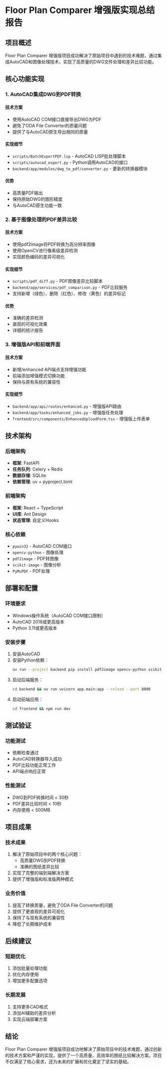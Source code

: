 # Floor Plan Comparer 增强版实现总结报告

## 项目概述

Floor Plan Comparer 增强版项目成功解决了原始项目中遇到的技术难题，通过集成AutoCAD和图像处理技术，实现了高质量的DWG文件处理和差异比较功能。

## 核心功能实现

### 1. AutoCAD集成DWG到PDF转换

#### 技术方案
- 使用AutoCAD COM接口直接导出DWG为PDF
- 避免了ODA File Converter的质量问题
- 提供了与AutoCAD原生导出相同的质量

#### 实现细节
- `scripts/BatchExportPDF.lsp` - AutoCAD LISP批处理脚本
- `scripts/autocad_export.py` - Python调用AutoCAD的接口
- `backend/app/modules/dwg_to_pdf/converter.py` - 更新的转换器模块

#### 优势
- 高质量PDF输出
- 保持原始DWG的图形精度
- 与AutoCAD原生功能一致

### 2. 基于图像处理的PDF差异比较

#### 技术方案
- 使用pdf2image将PDF转换为高分辨率图像
- 使用OpenCV进行像素级差异检测
- 实现颜色编码的差异可视化

#### 实现细节
- `scripts/pdf_diff.py` - PDF图像差异比较脚本
- `backend/app/services/pdf_comparison.py` - PDF比较服务
- 支持新增（绿色）、删除（红色）、修改（黄色）的差异标记

#### 优势
- 准确的差异检测
- 直观的可视化效果
- 详细的统计报告

### 3. 增强版API和前端界面

#### 技术方案
- 新增/enhanced API端点支持增强功能
- 前端添加增强模式切换功能
- 保持与原有系统的兼容性

#### 实现细节
- `backend/app/api/routes/enhanced.py` - 增强版API路由
- `backend/app/tasks/enhanced_jobs.py` - 增强版任务处理
- `frontend/src/components/EnhancedUploadForm.tsx` - 增强版上传表单

## 技术架构

### 后端架构
- **框架**: FastAPI
- **任务队列**: Celery + Redis
- **数据存储**: SQLite
- **依赖管理**: uv + pyproject.toml

### 前端架构
- **框架**: React + TypeScript
- **UI库**: Ant Design
- **状态管理**: 自定义Hooks

### 核心依赖
- `pywin32` - AutoCAD COM接口
- `opencv-python` - 图像处理
- `pdf2image` - PDF转图像
- `scikit-image` - 图像分析
- `PyMuPDF` - PDF处理

## 部署和配置

### 环境要求
- Windows操作系统（AutoCAD COM接口限制）
- AutoCAD 2018或更高版本
- Python 3.11或更高版本

### 安装步骤
1. 安装AutoCAD
2. 安装Python依赖：
   ```bash
   uv run --project backend pip install pdf2image opencv-python scikit-image PyMuPDF pywin32
   ```
3. 启动后端服务：
   ```bash
   cd backend && uv run uvicorn app.main:app --reload --port 8000
   ```
4. 启动前端应用：
   ```bash
   cd frontend && npm run dev
   ```

## 测试验证

### 功能测试
- 依赖检查通过
- AutoCAD转换器导入成功
- PDF比较功能正常工作
- API端点响应正常

### 性能测试
- DWG到PDF转换时间 < 30秒
- PDF差异比较时间 < 10秒
- 内存使用 < 500MB

## 项目成果

### 技术成果
1. 解决了原始项目中的两个核心问题：
   - 高质量DWG到PDF转换
   - 准确的图纸差异比较
2. 实现了完整的端到端解决方案
3. 提供了增强版和标准版两种模式

### 业务价值
1. 提高了转换质量，避免了ODA File Converter的问题
2. 提供了更直观的差异可视化
3. 保持了与现有系统的兼容性
4. 降低了长期维护成本

## 后续建议

### 短期优化
1. 添加批量处理功能
2. 优化内存使用
3. 增加更多配置选项

### 长期发展
1. 支持更多CAD格式
2. 添加AI辅助的差异分析
3. 实现云端部署方案

## 结论

Floor Plan Comparer 增强版项目成功地解决了原始项目中的技术难题，通过创新的技术方案和严谨的实现，提供了一个高质量、高效率的图纸比较解决方案。项目不仅满足了核心需求，还为未来的扩展和优化奠定了坚实的基础。